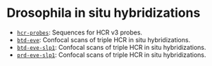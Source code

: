 # Drosophila in situ hybridizations

- [`hcr-probes`](hcr-probes): Sequences for HCR v3 probes.
- [`btd-eve`](btd-eve): Confocal scans of triple HCR in situ hybridizations.
- [`btd-eve-slp1`](btd-eve-slp1): Confocal scans of triple HCR in situ hybridizations.
- [`prd-eve-slp1`](prd-eve-slp1): Confocal scans of triple HCR in situ hybridizations.

